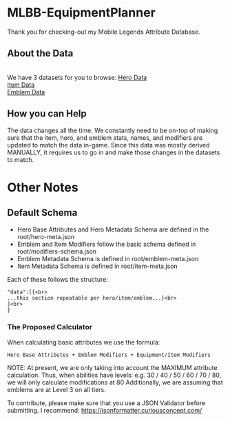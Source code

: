 # MLBB-EquipmentPlanner
Thank you for checking-out my Mobile Legends Attribute Database.

## About the Data
<br>
We have 3 datasets for you to browse:
<a href="https://github.com/p3hndrx/MLBB-EquipmentPlanner/blob/master/final%20data/hero-meta-final.json">Hero Data</a><br>
<a href="https://github.com/p3hndrx/MLBB-EquipmentPlanner/blob/master/final%20data/item-meta-final.json">Item Data</a><br>
<a href="https://github.com/p3hndrx/MLBB-EquipmentPlanner/blob/master/final%20data/emblem-meta-final.json">Emblem Data</a>

## How you can Help
The data changes all the time. We constantly need to be on-top of making sure that the item, hero, and emblem stats, names, and modifiers are updated to match the data in-game. Since this data was mostly derived MANUALLY, it requires us to go in and make those changes in the datasets to match.

# Other Notes

## Default Schema
- Hero Base Attributes and Hero Metadata Schema are defined in the root/hero-meta.json
- Emblem and Item Modifiers follow the basic schema defined in root/modifiers-schema.json
- Emblem Metadata Schema is defined in root/emblem-meta.json
- Item Metadata Schema is defined in root/item-meta.json

Each of these follows the structure:

    "data":[{<br>
    ...this section repeatable per hero/item/emblem...}<br>
    ]<br>
    }


### The Proposed Calculator
When calculating basic attributes we use the formula:

    Hero Base Attributes + Emblem Modifiers + Equipment/Item Modifiers



NOTE:
At present, we are only taking into account the MAXIMUM attribute calculation.
Thus, when abilities have levels: e.g. 30 / 40 / 50 / 60 / 70 / 80, we will only calculate modifications at 80
Additionally, we are assuming that emblems are at Level 3 on all tiers.

To contribute, please make sure that you use a JSON Validator before submitting.
I recommend:
https://jsonformatter.curiousconcept.com/

